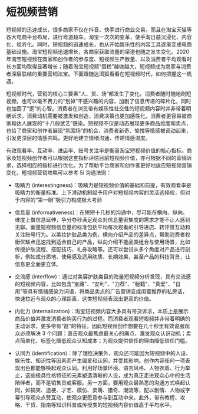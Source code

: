 # 短视频营销

短视频的迅速成长，很多商家不仅在抖音、快手进行商业交易，而且在淘宝天猫等各大电商平台布局，进行弯道超车。淘宝一次次的变革，使手淘日益沉浸化、内容化、视听化。同时，短视频的迅速成长，也从开始娱乐性的内容工具逐渐变成电商基础设施。淘宝短视频迅速增长，各商家获取流量的渠道也随之发生变化。2020 年淘宝短视频在商家和创作者的参与度、短视频生产数量、以及消费者平均观看时长方面均取得显著增长；随着淘宝短视频“蛋糕”越做越大，短视频成为商家与消费者深层联结的重要营销法宝。下面跟随达洱狐看看在短视频时代，如何把握这一机遇。

短视频时代，营销的核心三要素“人、货、场“都发生了变化。消费者随时随地刷短视频，也可以毫不费力的“划掉”不感兴趣的内容，加剧了信息传递的碎片化，同时也加固了“逛”的心智。消费者在浏览带有娱乐性社交性的短视频内容时并非带着明确诉求，消费动机需要被激发和创造，消费决策也更加感性化，消费者更容易被商家和达人展现的“十八般武艺”感染。短视频不仅是动态展现更多商品维度和卖点，也给了商家和创作者展现“氛围场”的机会，消费者新奇、愉悦等情感被调动起来，引发更深层的情感共鸣，更好地建立情绪沟通、传递情感温度。

有效观看率、互动率、进店率、账号关注率是衡量淘宝短视频价值的核心指标。商家及短视频创作者可以根据这套指标评估目前短视频价值，亦可根据不同的营销诉求，选择相应的指标进行优化。为了帮助平台商家和创作者更好地适应短视频营销变化，短视频营销攻略可以参考 5i 沟通法则：

- 吸睛力 (interestingness)：吸睛力是短视频价值的基础和前提，有效观看率是吸睛力的衡量标准。上下滑动机制赋予用户对短视频内容的灵活选择权，但对于内容的“第一眼”吸引力构成极大考验

- 信息量 (informativeness)：在短短十几秒的沟通中，尽可能在横向、纵向、维度上做信息延伸，争分夺秒满足观众对信息量密集度的需求才能不让人感到无聊。衡量短视频信息量的标准包括平均每次观看的引导进店、转评赞互动和关注账号行为。以美妆护肤品类为例，横向介绍产品的差异点，帮助消费者权衡优缺点迅速找到适合自己的产品，纵向介绍不能品类组合与使用场景，比如传授护肤流程、搭配技巧、礼券攻略等。还可以尝试从多个角度对产品进行剖析，例如成分质地、使用感及适用肤质、长期效果，甚至产品的科技背景，让信息更全面更立体。

- 交流感 (interflow)：通过对美容护肤类目的海量短视频分析发现，具有交流感的短视频内容，比如包含"宝藏"、"安利"、"力荐"、"秘籍"、"真爱"、"自用"等具有情绪感染力词语，将商品卖点的广告营销变成闺蜜推荐的私房话，快速拉近与观众的心理距离，这类短视频表现出更高的价值。

- 内化力 (internalization)：淘宝短视频内容大多具有带货诉求，本质上是展示商品价值并激发消费者购买行为的过程。而消费者观看短视频并非带着明确的主动诉求，更多带有“逛”的特征，因此短视频创作想要在几十秒里有效说服观众必须解决 3 个问题：直击观众最焦虑最关心的痛点，激发观众认识动机；卖点简单化、标签化降低观众认知成本；为观众提供信任的理由降低信任门槛。

- 认同力 (identification)：除了理性决策外，观众还可能因为短视频中的人设、娱乐性、知识性等因素而产生偏爱和认同，并受其影响。创作内容任何一项表现出色都能够唤起观众认同。利用好场景环境、语言风格、人物衣着、行为举止，这些极具性格特征的元素塑造清晰的人设，成为真正走进观众心中的生活陪伴者，而不是销售员或客服。另一方面，要用观众最熟悉的沟通方式唤起认同，如搞笑、造梗、才艺、模仿、卖萌、猎奇、潮流等，配以剧情、人物或字幕引导观众点赞互动，使观众更愿意参与到互动中来。此外，带有教程、攻略、干货、指南等知识科普或传授类的短视频内容价值高于平均水平。
